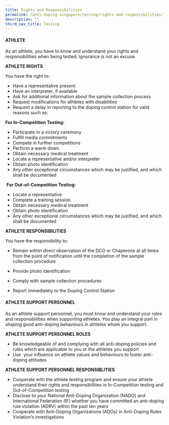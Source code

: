 ```yaml
---
title: Rights and Responsibilities
permalink: /anti-doping-singapore/testing/rights-and-responsibilities/
description: ""
third_nav_title: Testing
---
```

#### **ATHLETE**

As an athlete, you have to know and understand your rights and responsibilities when being tested. Ignorance is not an excuse.  
  
**ATHLETE RIGHTS**  
  
You have the right to:
* Have a representative present
* Have an interpreter, if available
* Ask for additional information about the sample collection process
* Request modifications for athletes with disabilities
* Request a delay in reporting to the doping control station for valid reasons such as:

**For In-Competition Testing:**
* Participate in a victory ceremony
* Fulfill media commitments
* Compete in further competitions
* Perform a warm down
* Obtain necessary medical treatment
* Locate a representative and/or interpreter
* Obtain photo identification
* Any other exceptional circumstances which may be justified, and which shall be documented
    
 **For Out-of-Competition Testing:**

* Locate a representative
* Complete a training session    
* Obtain necessary medical treatment
* Obtain photo identification
* Any other exceptional circumstances which may be justified, and which shall be documented

**ATHLETE RESPONSIBILITIES**  
  
You have the responsibility to:

* Remain within direct observation of the DCO or Chaperone at all times from the point of notification until the completion of the sample collection procedure
    
* Provide photo identification
    
* Comply with sample collection procedures
    
* Report immediately to the Doping Control Station
    
#### **ATHLETE SUPPORT PERSONNEL**

As an athlete support personnel, you must know and understand your roles and responsibilities when supporting athletes. You play an integral part in shaping good anti-doping behaviours in athletes whom you support.  
  
**ATHLETE **SUPPORT PERSONNEL ROLES****

* Be knowledgeable of and complying with all anti-doping policies and rules which are applicable to you or the athletes you support
* Use  your influence on athlete values and behaviours to foster anti-doping attitudes

**ATHLETE SUPPORT PERSONNEL RESPONSIBLITIES**

*   Cooperate with the athlete testing program and ensure your athlete understand their rights and responsibilities in In-Competition testing and Out-of-Competition testing
*   Disclose to your National Anti-Doping Organization (NADO) and International Federation (IF) whether you have committed an anti-doping rule violation (ADRV) within the past ten years
*   Cooperate with Anti-Doping Organizations (ADOs) in Anti-Doping Rules Violation’s investigations